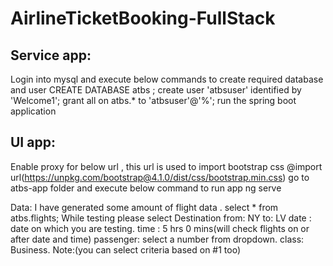 # AirlineTicketBooking-FullStack

Service app:
-----------
Login into mysql and execute below commands to create required database and user
CREATE DATABASE atbs ; 
create user 'atbsuser' identified by 'Welcome1'; 
grant all on atbs.* to 'atbsuser'@'%';
run the spring boot application

UI app:
------
Enable proxy for below url , this url is used to import bootstrap css
@import url(https://unpkg.com/bootstrap@4.1.0/dist/css/bootstrap.min.css)
go to atbs-app folder and execute below command to run app ng serve

Data:
I have generated some amount of flight data . select * from atbs.flights;
While testing please select 
Destination from: NY to: LV 
date : date on which you are testing.
time : 5 hrs 0 mins(will check flights on or after date and time)
passenger: select a number from dropdown. 
class: Business. Note:(you can select criteria based on #1 too)
